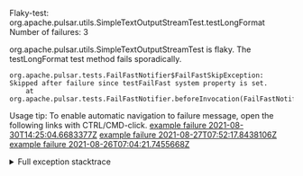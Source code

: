         
Flaky-test: org.apache.pulsar.utils.SimpleTextOutputStreamTest.testLongFormat
Number of failures: 3

org.apache.pulsar.utils.SimpleTextOutputStreamTest is flaky. The testLongFormat test method fails sporadically.

```
org.apache.pulsar.tests.FailFastNotifier$FailFastSkipException: Skipped after failure since testFailFast system property is set.
	at org.apache.pulsar.tests.FailFastNotifier.beforeInvocation(FailFastNotifier.java:88)

```

Usage tip: To enable automatic navigation to failure message, open the following links with CTRL/CMD-click.
[example failure 2021-08-30T14:25:04.6683377Z](https://github.com/apache/pulsar/runs/3462661639?check_suite_focus=true#step:9:1041)
[example failure 2021-08-27T07:52:17.8438106Z](https://github.com/apache/pulsar/runs/3440855061?check_suite_focus=true#step:9:1054)
[example failure 2021-08-26T07:04:21.7455668Z](https://github.com/apache/pulsar/runs/3429892062?check_suite_focus=true#step:9:1014)


<details>
<summary>Full exception stacktrace</summary>
<code><pre>
org.apache.pulsar.tests.FailFastNotifier$FailFastSkipException: Skipped after failure since testFailFast system property is set.
	at org.apache.pulsar.tests.FailFastNotifier.beforeInvocation(FailFastNotifier.java:88)

</pre></code>
</details>

